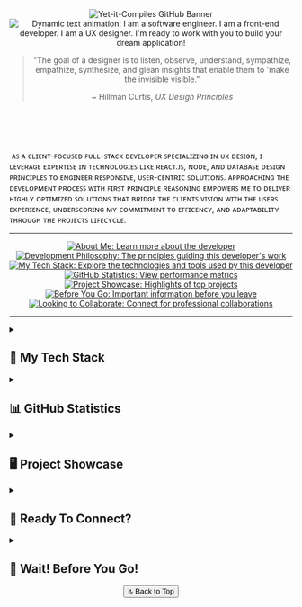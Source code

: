 <!-- Defines GitHub Banner and Dynamically Typed Freelance Text -->
<header>
  <img src="https://github.com/yet-it-compiles/yet-it-compiles/assets/43221618/2c07de6d-ad50-466c-b2ea-3f596a438d0b"
  alt="Yet-it-Compiles GitHub Banner">
  <img src="https://readme-typing-svg.demolab.com?font=Fira+Code&pause=1000&background=FFFFFF00&width=800&lines=I+am+a+software+engineer.;I+am+a+front-end+developer.;I+am+a+UX+designer.;and+I'm+ready+to+work+with+you+to+build+your+dream+application!"
  alt="Dynamic text animation: I am a software engineer. I am a front-end developer. I am a UX designer. I'm ready to work with you to build your dream application!"
  <section aria-labelledby="profile-quote" id="philosophy">
    <blockquote align="center">
      <p>"The goal of a designer is to listen, observe, understand, sympathize, empathize, synthesize, and glean insights that enable them to 'make the invisible visible."</p>
      <footer>~ Hillman Curtis, <cite>UX Design Principles</cite></footer>
    </blockquote>
  </section>
</header>

<br/>

<section aria-label="developer-intro" id="about-me">
  <p>
    &nbsp;ᴀꜱ ᴀ ᴄʟɪᴇɴᴛ-ꜰᴏᴄᴜꜱᴇᴅ ꜰᴜʟʟ-ꜱᴛᴀᴄᴋ ᴅᴇᴠᴇʟᴏᴘᴇʀ ꜱᴘᴇᴄɪᴀʟɪᴢɪɴɢ ɪɴ ᴜx ᴅᴇꜱɪɢɴ, ɪ ʟᴇᴠᴇʀᴀɢᴇ ᴇxᴘᴇʀᴛɪꜱᴇ ɪɴ ᴛᴇᴄʜɴᴏʟᴏɢɪᴇꜱ ʟɪᴋᴇ ʀᴇᴀᴄᴛ.ᴊꜱ, ɴᴏᴅᴇ, ᴀɴᴅ ᴅᴀᴛᴀʙᴀꜱᴇ ᴅᴇꜱɪɢɴ ᴘʀɪɴᴄɪᴘʟᴇꜱ ᴛᴏ ᴇɴɢɪɴᴇᴇʀ ʀᴇꜱᴘᴏɴꜱɪᴠᴇ, ᴜꜱᴇʀ-ᴄᴇɴᴛʀɪᴄ ꜱᴏʟᴜᴛɪᴏɴꜱ. ᴀᴘᴘʀᴏᴀᴄʜɪɴɢ ᴛʜᴇ ᴅᴇᴠᴇʟᴏᴘᴍᴇɴᴛ ᴘʀᴏᴄᴇꜱꜱ ᴡɪᴛʜ ꜰɪʀꜱᴛ ᴘʀɪɴᴄɪᴘʟᴇ ʀᴇᴀꜱᴏɴɪɴɢ ᴇᴍᴘᴏᴡᴇʀꜱ ᴍᴇ ᴛᴏ ᴅᴇʟɪᴠᴇʀ ʜɪɢʜʟʏ ᴏᴘᴛɪᴍɪᴢᴇᴅ ꜱᴏʟᴜᴛɪᴏɴꜱ ᴛʜᴀᴛ ʙʀɪᴅɢᴇ ᴛʜᴇ ᴄʟɪᴇɴᴛꜱ ᴠɪꜱɪᴏɴ ᴡɪᴛʜ ᴛʜᴇ ᴜꜱᴇʀꜱ ᴇxᴘᴇʀɪᴇɴᴄᴇ, ᴜɴᴅᴇʀꜱᴄᴏʀɪɴɢ ᴍʏ ᴄᴏᴍᴍɪᴛᴍᴇɴᴛ ᴛᴏ ᴇꜰꜰɪᴄᴇɴᴄʏ, ᴀɴᴅ ᴀᴅᴀᴘᴛᴀʙɪʟɪᴛʏ ᴛʜʀᴏᴜɢʜ ᴛʜᴇ ᴘʀᴏᴊᴇᴄᴛꜱ ʟɪꜰᴇᴄʏᴄʟᴇ.
  </p>
</section>

<hr>

<section align="center">
  <nav aria-label="Quick Links" style="text-align: center;">
    <a href="#about-me"><img src="https://img.shields.io/badge/About%20Me-Informational?style=flat&logo=readme&logoColor=white&color=2bbc8a"alt="About Me: Learn more about the developer"></a>
    <a href="#philosophy"><img src="https://img.shields.io/badge/Development%20Philosophy-Principles?style=flat&logo=codeproject&logoColor=white&color=blue"alt="Development Philosophy: The principles guiding this developer's work"></a>
    <a href="#tech-stack"><img src="https://img.shields.io/badge/My%20Tech%20Stack-Tools?style=flat&logo=pcgamingwiki&logoColor=white&color=orange" alt="My Tech Stack: Explore the technologies and tools used by this developer"></a>
    <a href="#statistics"><img src="https://img.shields.io/badge/GitHub%20Statistics-Stats?style=flat&logo=chartdotjs&logoColor=white&color=yellow"alt="GitHub Statistics: View performance metrics"></a>
    <a href="#showcase"><img src="https://img.shields.io/badge/Project%20Showcase-Portfolio?style=flat&logo=rocket&logoColor=white&color=brightgreen" alt="Project Showcase: Highlights of top projects"></a>
    <a href="#before-you-go"><img src="https://img.shields.io/badge/Before%20You%20Go-Reminder?style=flat&logo=undertale&logoColor=white&color=red"alt="Before You Go: Important information before you leave"></a>
    <a href="#collab"><img src="https://img.shields.io/badge/Looking%20to%20Collaborate-Collaboration?style=flat&logo=wechat&logoColor=white&color=9333EA"alt="Looking to Collaborate: Connect for professional collaborations"></a>
  </nav>
</section>

<hr />

<main>
  <details id="tech-stack">
    <summary>
      <h2>💼 My Tech Stack</h2>
    </summary>
    <h3>👨🏻‍💻 Programming Languages</h3>
      <section align="center">
        <img src="https://techstack-generator.vercel.app/js-icon.svg" alt="icon" width="65"/>
        <img src="https://cdn.jsdelivr.net/gh/devicons/devicon/icons/nodejs/nodejs-original-wordmark.svg" height="55" width="55" alt="Node logo"/>
        <img src="https://cdn.jsdelivr.net/gh/devicons/devicon/icons/html5/html5-original.svg" height="55" width="55" alt="HTML logo"/>
        &nbsp;
        <img src="https://cdn.jsdelivr.net/gh/devicons/devicon/icons/css3/css3-original.svg" height="55" width="55" alt="CSS3 logo"/>
        &nbsp;
        <img src="https://cdn.jsdelivr.net/gh/devicons/devicon/icons/sass/sass-original.svg" height="55" width="55" alt="SASS logo"/>
        &nbsp;
        <img src="https://cdn.jsdelivr.net/gh/devicons/devicon/icons/python/python-original.svg" height="55" width="55" alt="Python logo"/>
        &nbsp;
        <img src="https://cdn.jsdelivr.net/gh/devicons/devicon/icons/mysql/mysql-original.svg" height="55" width="55" alt="MySql logo"/>
        &nbsp;
        <img src="https://cdn.jsdelivr.net/gh/devicons/devicon/icons/markdown/markdown-original.svg" height="55" width="55" alt="Markdown logo"/>
        &nbsp;
        <img src="https://cdn.jsdelivr.net/gh/devicons/devicon/icons/php/php-original.svg" height="55" width="55" alt="PHP logo"/>
      </section>
  
  <br/>
  
  <h3> 🛠️ Software Development Tools </h3>
  <section align="center">
    <img src="https://cdn.jsdelivr.net/gh/devicons/devicon/icons/vscode/vscode-original.svg" height="55" width="55" alt="VS Code logo"  />
    &nbsp; <img src="https://cdn.jsdelivr.net/gh/devicons/devicon/icons/figma/figma-original.svg" height="55" width="55" alt="Figma logo"  />
    &nbsp; <img src="https://cdn.jsdelivr.net/gh/devicons/devicon/icons/git/git-original.svg" height="55" width="55" alt="GIT logo" />
    &nbsp; <img src="https://cdn.jsdelivr.net/gh/devicons/devicon/icons/linux/linux-original.svg" height="90" width="90" alt="Linux logo" />
    &nbsp; <img src="https://cdn.jsdelivr.net/gh/devicons/devicon/icons/confluence/confluence-original.svg" height="55" width="55" alt="Confluence logo"  />
    &nbsp; <img src="https://cdn.jsdelivr.net/gh/devicons/devicon/icons/jira/jira-original.svg" height="55" width="55" alt="Jira logo"  />
    &nbsp; <svg viewBox="0 0 128 128" height="55" width="55" alt="GitHub logo">
    &nbsp; <img src="https://cdn.jsdelivr.net/gh/devicons/devicon/icons/babel/babel-original.svg" height="55" width="55" alt="Babel logo"/>
    &nbsp; <img src="https://cdn.jsdelivr.net/gh/devicons/devicon/icons/docker/docker-original-wordmark.svg" height="55" width="55" alt="Docker logo"/>
    &nbsp; <g fill="#fff">
  <path fill-rule="evenodd" clip-rule="evenodd" d="M64 5.103c-33.347 0-60.388 27.035-60.388 60.388 0 26.682 17.303 49.317 41.297 57.303 3.017.56 4.125-1.31 4.125-2.905 0-1.44-.056-6.197-.082-11.243-16.8 3.653-20.345-7.125-20.345-7.125-2.747-6.98-6.705-8.836-6.705-8.836-5.48-3.748.413-3.67.413-3.67 6.063.425 9.257 6.223 9.257 6.223 5.386 9.23 14.127 6.562 17.573 5.02.542-3.903 2.107-6.568 3.834-8.076-13.413-1.525-27.514-6.704-27.514-29.843 0-6.593 2.36-11.98 6.223-16.21-.628-1.52-2.695-7.662.584-15.98 0 0 5.07-1.623 16.61 6.19C53.7 35 58.867 34.327 64 34.304c5.13.023 10.3.694 15.127 2.033 11.526-7.813 16.59-6.19 16.59-6.19 3.287 8.317 1.22 14.46.593 15.98 3.872 4.23 6.215 9.617 6.215 16.21 0 23.194-14.127 28.3-27.574 29.796 2.167 1.874 4.097 5.55 4.097 11.183 0 8.08-.07 14.583-.07 16.572 0 1.607 1.088 3.49 4.148 2.897 23.98-7.994 41.263-30.622 41.263-57.294C124.388 32.14 97.35 5.104 64 5.104z"></path><path d="M26.484 91.806c-.133.3-.605.39-1.035.185-.44-.196-.685-.605-.543-.906.13-.31.603-.395 1.04-.188.44.197.69.61.537.91zm2.446 2.729c-.287.267-.85.143-1.232-.28-.396-.42-.47-.983-.177-1.254.298-.266.844-.14 1.24.28.394.426.472.984.17 1.255zM31.312 98.012c-.37.258-.976.017-1.35-.52-.37-.538-.37-1.183.01-1.44.373-.258.97-.025 1.35.507.368.545.368 1.19-.01 1.452zm3.261 3.361c-.33.365-1.036.267-1.552-.23-.527-.487-.674-1.18-.343-1.544.336-.366 1.045-.264 1.564.23.527.486.686 1.18.333 1.543zm4.5 1.951c-.147.473-.825.688-1.51.486-.683-.207-1.13-.76-.99-1.238.14-.477.823-.7 1.512-.485.683.206 1.13.756.988 1.237zm4.943.361c.017.498-.563.91-1.28.92-.723.017-1.308-.387-1.315-.877 0-.503.568-.91 1.29-.924.717-.013 1.306.387 1.306.88zm4.598-.782c.086.485-.413.984-1.126 1.117-.7.13-1.35-.172-1.44-.653-.086-.498.422-.997 1.122-1.126.714-.123 1.354.17 1.444.663zm0 0"></path>
    </g></svg>
  </section>

  <br/>
  <!-- Databases and Cloud Hosting -->
  <h3>🗄️ Databases and Cloud Hosting 🗄️</h3>
    <section align="center">
      <img src="https://cdn.jsdelivr.net/gh/devicons/devicon/icons/mongodb/mongodb-original-wordmark.svg" height="55" width="55" alt="MONGO DB logo" />
      &nbsp; <img src="https://cdn.jsdelivr.net/gh/devicons/devicon/icons/firebase/firebase-plain-wordmark.svg" height="55" width="55" alt="Firebase logo" />
      &nbsp; <img src="https://cdn.jsdelivr.net/gh/devicons/devicon/icons/googlecloud/googlecloud-original.svg" height="55" width="55" alt="Google Cloud logo"  />
      &nbsp; <img src="https://cdn.jsdelivr.net/gh/devicons/devicon/icons/heroku/heroku-plain-wordmark.svg" height="55" width="55" alt="Heroku logo" />
      &nbsp; <img src="https://cdn.jsdelivr.net/gh/devicons/devicon/icons/sqlite/sqlite-original-wordmark.svg" height="55" width="55" alt="SQL Lite logo"/>
      &nbsp; <img src="https://cdn.jsdelivr.net/gh/devicons/devicon/icons/mysql/mysql-original-wordmark.svg" height="55" width="55" alt="SQL logo"/>
    </section>
  </details>

  <!-- GITHUB STATISTICS -->
 <details id="statistics">
    <summary><h2>📊 GitHub Statistics</h2></summary>
    <section align="center">
      <h3>⌚ How I Spend My Time</h3>
      <!--WakaTime-->
      <h2>Time Programming This Week: 
        Time Programming This Year: <a href="https://github.com/yourusername"><img src="https://img.shields.io/badge/Wakkatime-613 hrs 08 mins-blue?logo=wakatime" alt="GitHub Badge"></a>
      </h2>
      <br/>
      <!--Most Used Languages -->
      <img src="https://github-readme-stats.vercel.app/api/top-langs/?username=yet-it-compiles&theme=radical&hide_border=false&include_all_commits=true&count_private=true&layout=compact" alt="">
      <br/>
      <div style="display: flex; justify-content: center; gap: 20px; margin-top: 10px;">
        <!--🔥 Development Streak -->
         <img src="https://github-readme-streak-stats.herokuapp.com/?user=yet-it-compiles&theme=radical&hide_border=false" alt="" style="width: 48%; height: 200px;" />
        <!--🎓 Hat -->
        <img src="https://github-readme-stats.vercel.app/api?username=yet-it-compiles&theme=radical&hide_border=false&include_all_commits=true&count_private=true" alt="" " />
      </div>
      <br/>      
      <!--GitHub Graph -->
      <img alt="yet-it-compiles Activity Graph" src="https://github-readme-activity-graph.vercel.app/graph/?username=yet-it-compiles&bg_color=1F222E&color=F8D866&line=F85D7F&point=FFFFFF&hide_border=true" />
    </section>
</details>
  
  <!-- Top Projects -->
  <details id="showcase">
    <summary><h2> 🖥️ Project Showcase </h2></summary>
    <section >
      <a href="https://github.com/yet-it-compiles/SLPScribe" target="_blank"><img align="center" src="https://github-readme-stats.vercel.app/api/pin/?username=Yet-it-Compiles&repo=SLPScribe&theme=dracula" alt="" /></a> &nbsp; &nbsp;
      <a href="https://github.com/yet-it-compiles/Stockonix-Tracker" target="_blank"><img align="center" src="https://github-readme-stats.vercel.app/api/pin/?username=Yet-it-Compiles&repo=Stockonix-Tracker&theme=dracula" /></a>
    </section>
  <br>
    <section>
      <a href="https://github.com/yet-it-compiles/JP-Cripps-Bot" target="_blank"><img align="center" src="https://github-readme-stats.vercel.app/api/pin/?username=Yet-it-Compiles&repo=JP-Cripps-Bot&theme=dracula" /></a> &nbsp; &nbsp;
      <a href="https://github.com/yet-it-compiles/NexusFlow" target="_blank"><img align="center" src="https://github-readme-stats.vercel.app/api/pin/?username=Yet-it-Compiles&repo=NexusFlow&theme=dracula" /></a> &nbsp; &nbsp;
    </section>
    
  </details>
    
  <!-- Colloboration -->
  <details id="collab">
  <summary><h2>🚀 Ready To Connect?</h2></summary>
  <p>Are you seeking a results-driven professional or a versatile full-stack developer and UX/UI designer? Whether you’re looking to bring an idea to life, solve complex technical challenges, or elevate an existing project, I’m here to help. My expertise lies in seamlessly integrating into a team’s culture, aligning with its goals, and supporting entrepreneurs in transforming their visions into scalable, high-performing, and community-engaging solutions. Here’s what I offer:</p>
  <ul>
    <li>
      <a href="https://emoji.gg/emoji/93619-jumpingstar"><img src="https://cdn3.emoji.gg/emojis/93619-jumpingstar.gif" width="30px" height="30px" alt="JumpingStar"></a> 
      <strong>Expertise You Can Rely On:</strong> 
      I’m more than just a developer or designer—I’m a strategic thinker who applies first-principles reasoning to deliver innovative, high-impact solutions. By breaking down challenges in the beginning, to deliver optimized solutions immediately paving the foundation for success through the development lifecycle.
    <li>
      <img src="https://raw.githubusercontent.com/ShahriarShafin/ShahriarShafin/main/Assets/handshake.gif" width="30px" height="30px" alt="Handshake"> 
      <strong>Purpose-Driven Collaboration:</strong> 
      My expertise is grounded in designing user-focused applications blending modern aesthetics, user-engaging functionality, and scalability. Whether building from the ground up or enhancing an existing project, I bring a results-driven approach to deliver solutions that bridges the projects vision with the users needs. 
    </li>
    <li>
      <a href="https://emoji.gg/emoji/14169-iphone"><img src="https://cdn3.emoji.gg/emojis/14169-iphone.gif" width="30px" height="30px" alt="iPhone"></a>
      <strong>Let’s Connect!</strong><br> 
      I’d love to learn about your project and discuss how I can help bring your vision to life. Reach out via <a href="mailto:Yet.it.Compiles.LLC@Gmail.com">email</a> or connect on <a href="https://www.linkedin.com/in/tyler-unsworth-9385a8183/">LinkedIn</a> to explore how we can collaborate to achieve exceptional results.
    </li>
  </ul>
  <a href="https://www.linkedin.com/in/tyler-unsworth-9385a8183/"><img alt="LinkedIn" src="https://img.shields.io/badge/linkedin%20-%230077B5.svg?&style=flat&logo=linkedin&logoColor=white"/></a>&nbsp;
  <a href="mailto:Yet.it.Compiles.LLC@gmail.com"><img alt="Gmail" src="https://img.shields.io/badge/Gmail-D14836?style=flat&logo=gmail&logoColor=white"/></a>&nbsp;
</details>

<!-- BEFORE YOU GO -->
<details id="before-you-go">
  <summary><h2>🫠 Wait! Before You Go! </h2></summary>
  <section style="display: flex; justify-content: center;">
    <a href="https://github.com/yet-it-compiles/Stockonix-Tracker" target="_blank">
      <img align="center" src="https://github.com/yet-it-compiles/yet-it-compiles/blob/main/assets/Yet-it-Compiles-Before-You-Go-Transparent.png?ex=673eeab0&is=673d9930&hm=64519ed98cf849c3577416d0ed89f28a882e1f6a6a9c6ce2476da59f0c6fc0aa&=&format=webp&quality=lossless&width=468&height=468" />
    </a>
  </section>
</details>
  <footer id="cta-footer" align="center">
    <div align="center"><a href="#top"><button>🔝 Back to Top</button></a></div>
  </footer>
</main>
